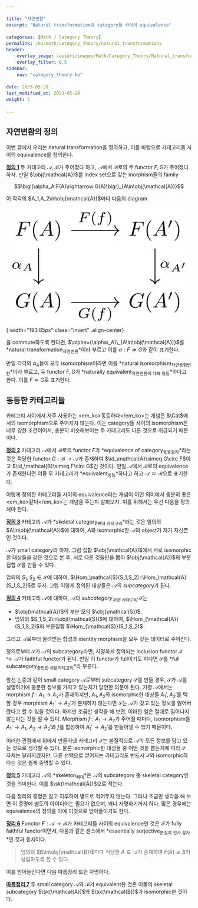 ```yaml
---

title: "자연변환"
excerpt: "Natural transformation과 category들 사이의 equivalence"

categories: [Math / Category Theory]
permalink: /ko/math/category_theory/natural_transformations
header:
    overlay_image: /assets/images/Math/Category_Theory/Natural_transformations.png
    overlay_filter: 0.5
sidebar: 
    nav: "category_theory-ko"

date: 2023-05-28
last_modified_at: 2023-05-28
weight: 5

---
```


## 자연변환의 정의

이번 글에서 우리는 natural transformation을 정의하고, 이를 바탕으로 카테고리들 사이의 equivalence를 정의한다. 

<div class="definition" markdown="1">

<ins id="def1">**정의 1**</ins> 두 카테고리 $\mathcal{A},\mathcal{B}$가 주어졌다 하고, $\mathcal{A}$에서 $\mathcal{B}$로의 두 functor $F,G$가 주어졌다 하자. 만일 $\obj(\mathcal{A})$를 index set으로 갖는 morphism들의 family 

$$\bigl(\alpha_A:F(A)\rightarrow G(A)\bigr)_{A\in\obj(\mathcal{A})}$$

이 각각의 $A_1,A_2\in\obj(\mathcal{A})$마다 다음의 diagram

![natural_transformation](/assets/images/Math/Category_Theory/Natural_transformations-1.png){:width="193.65px" class="invert" .align-center}

을 commute하도록 한다면, $\alpha=(\alpha\_A)\_{A\in\obj(\mathcal{A})}$를 *natural transformation<sub>자연변환</sub>*이라 부르고 이를 $\alpha:F\Rightarrow G$와 같이 표기한다.

만일 각각의 $\alpha_A$들이 모두 isomorphism이라면 이를 *natural isomorphism<sub>자연동형변환</sub>*이라 부르고, 두 functor $F,G$가 *naturally equivalent<sub>자연변환에 대해 동등</sub>*하다고 한다. 이를 $F\simeq G$로 표기한다.

</div>

## 동등한 카테고리들

카테고리 사이에서 자주 사용하는 <em_ko>동등하다</em_ko>는 개념은 $\Cat$에서의 isomorphism으로 주어지지 않는다. 이는 category들 사이의 isomorphism은 너무 강한 조건이어서, 충분히 비슷해보이는 두 카테고리도 다른 것으로 취급되기 때문이다. 

<div class="definition" markdown="1">

<ins id="def2">**정의 2**</ins> 카테고리 $\mathcal{A}$에서 $\mathcal{B}$로의 functor $F$가 *equivalence of category<sub>동등함자</sub>*라는 것은 적당한 functor $G:\mathcal{B}\rightarrow \mathcal{A}$가 존재하여 $\id_\mathcal{A}\simeq G\circ F$이고 $\id_\mathcal{B}\simeq F\circ G$인 것이다. 만일 $\mathcal{A}$에서 $\mathcal{B}$로의 equivalence가 존재한다면 이들 두 카테고리가 *equivalent<sub>동등</sub>*하다고 하고 $\mathcal{A}\simeq\mathcal{B}$으로 표기한다.

</div>

이렇게 정의한 카테고리들 사이의 equivalence라는 개념이 어떤 의미에서 충분히 좋은 <em_ko>같다</em_ko>는 개념을 주는지 살펴보자. 이를 위해서는 우선 다음을 정의해야 한다.

<div class="definition" markdown="1">

<ins id="def3">**정의 3**</ins> 카테고리 $\mathcal{A}$가 *skeletal category<sub>뼈대 카테고리</sub>*라는 것은 임의의 $A\in\obj(\mathcal{A})$에 대하여, $A$와 isomorphic한 $\mathcal{A}$의 object가 자기 자신뿐인 것이다.

</div>

$\mathcal{A}$가 small category라 하자. 그럼 집합 $\obj(\mathcal{A})$에서 서로 isomorphic한 대상들을 같은 것으로 본 후, 서로 다른 것들만을 뽑아 $\obj(\mathcal{A})$의 부분집합 $\mathcal{S}$를 만들 수 있다. 

임의의 $S_1,S_2\in\mathcal{S}$에 대하여, $\Hom_\mathcal{S}(S_1,S_2)=\Hom_\mathcal{A}(S_1,S_2)$로 두자. 그럼 이렇게 정의된 대상들은 $\mathcal{A}$의 *subcategory*가 된다.

<div class="definition" markdown="1">

<ins id="def4">**정의 4**</ins> 카테고리 $\mathcal{A}$에 대하여, $\mathcal{A}$의 *subcategory<sub>부분 카테고리</sub>* $\mathcal{S}$는 

- $\obj(\mathcal{A})$의 부분 모임 $\obj(\mathcal{S})$,
- 임의의 $S_1,S_2\in\obj(\mathcal{S})$에 대하여, $\Hom_{\mathcal{A}}(S_1,S_2)$의 부분집합 $\Hom_{\mathcal{S}}(S_1,S_2)$

그리고 $\mathcal{A}$로부터 물려받는 합성과 identity morphism을 모두 갖는 데이터로 주어진다. 

</div>

정의로부터 $\mathcal{S}$가 $\mathcal{A}$의 subcategory라면, 자명하게 정의되는 inclusion functor $\mathcal{S}\hookrightarrow\mathcal{A}$가 faithful functor가 된다. 만일 이 functor가 full이기도 하다면 $\mathcal{S}$를 *full subcategory<sub>충만한 부분카테고리</sub>*라 부른다.

앞선 논증과 같이 small category $\mathcal{A}$로부터 subcategory $\mathcal{S}$를 만들 경우, $\mathcal{S}$가 $\mathcal{A}$를 설명하기에 충분한 정보를 가지고 있는지가 당연한 의문이 된다. 가령 $\mathcal{A}$에서는 morphism $f:A_1\rightarrow A_2$가 존재하지만, $A_1,A_2$와 isomorphic한 대상들 $A_1',A_2'$를 택할 경우 morphism $A_1'\rightarrow A_2'$가 존재하지 않는다면 $\mathcal{S}$는 $\mathcal{A}$가 갖고 있는 정보를 잃어버렸다고 할 수 있을 것이다. 하지만 조금만 생각을 해 보면, 이러한 일은 절대로 일어나지 않는다는 것을 알 수 있다. Morphism $f:A_1\rightarrow A_2$가 주어질 때마다, isomorphism들 $A_1'\rightarrow A_1$, $A_2\rightarrow A_2'$와 $f$를 합성하여 $A_1'\rightarrow A_2'$를 만들어낼 수 있기 때문이다.

이러한 관점에서 위에서 만들어낸 카테고리 $\mathcal{S}$는 본질적으로 $\mathcal{A}$의 모든 정보를 담고 있는 것으로 생각할 수 있다. 물론 isomorphic한 대상들 중 어떤 것을 뽑는지에 따라 $\mathcal{S}$ 자체는 달라지겠지만, 다른 선택으로 얻어지는 카테고리도 반드시 $\mathcal{S}$와 isomorphic하다는 것은 쉽게 증명할 수 있다. 

<div class="definition" markdown="1">

<ins id="def5">**정의 5**</ins> 카테고리 $\mathcal{A}$의 *skeleton<sub>뼈대</sub>*은 $\mathcal{A}$의 subcategory 중 skeletal category인 것을 의미한다. 이를 $\sk(\mathcal{A})$으로 적는다.

</div>

다음 정리의 증명은 길고 지루하여 별도로 적어두지 않는다. 그러나 조금만 생각을 해 보면 이 증명에 별도의 아이디어는 필요가 없으며, 꽤나 자명하기까지 하다. 많은 경우에는 equivalence의 정의를 아예 이것으로 받아들이기도 한다.

<div class="proposition" markdown="1">

<ins id="thm6">**정리 6**</ins> Functor $F:\mathcal{A}\rightarrow\mathcal{B}$가 카테고리들 사이의 equivalence인 것은 $\mathcal{F}$가 fully faithful functor이면서, 다음과 같은 센스에서 *essentially surjective<sub>본질적 전사 함자</sub>*인 것과 동치이다.

> 임의의 $B\in\obj(\mathcal{B})$마다 적당한 $A\in\mathcal{A}$가 존재하여 $F(A)\cong B$가 성립하도록 할 수 있다.

</div>

이를 받아들인다면 다음 따름정리 또한 자명하다.

<div class="proposition" markdown="1">

<ins id="cor7">**따름정리 7**</ins> 두 small category $\mathcal{A}$와 $\mathcal{B}$가 equivalent한 것은 이들의 skeletal subcategory $\sk(\mathcal{A})$와 $\sk(\mathcal{B})$가 isomorphic한 것이다.

</div>